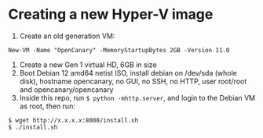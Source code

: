 # Creating a new Hyper-V image

1. Create an old generation VM:
```
New-VM -Name "OpenCanary" -MemoryStartupBytes 2GB -Version 11.0
```
1. Create a new Gen 1 virtual HD, 6GB in size
1. Boot Debian 12 amd64 netist ISO, install debian on /dev/sda (whole disk), hostname opencanary, no GUI, no SSH, no HTTP, user root/root and opencanary/opencanary
1. Inside this repo, run `$ python -mhttp.server`, and login to the Debian VM as root, then run:
```
$ wget http://x.x.x.x:8000/install.sh
$ ./install.sh
```

